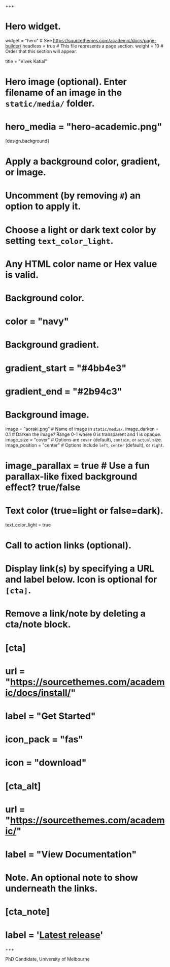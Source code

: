 +++
# Hero widget.
widget = "hero"  # See https://sourcethemes.com/academic/docs/page-builder/
headless = true  # This file represents a page section.
weight = 10  # Order that this section will appear.

title = "Vivek Katial"

# Hero image (optional). Enter filename of an image in the `static/media/` folder.
# hero_media = "hero-academic.png"

[design.background]
  # Apply a background color, gradient, or image.
  #   Uncomment (by removing `#`) an option to apply it.
  #   Choose a light or dark text color by setting `text_color_light`.
  #   Any HTML color name or Hex value is valid.

  # Background color.
  # color = "navy"
  
  # Background gradient.
  # gradient_start = "#4bb4e3"
  # gradient_end = "#2b94c3"
  
  # Background image.
  image = "aoraki.png"  # Name of image in `static/media/`.
  image_darken = 0.1  # Darken the image? Range 0-1 where 0 is transparent and 1 is opaque.
  image_size = "cover"  #  Options are `cover` (default), `contain`, or `actual` size.
  image_position = "center"  # Options include `left`, `center` (default), or `right`.
  # image_parallax = true  # Use a fun parallax-like fixed background effect? true/false
  
  # Text color (true=light or false=dark).
  text_color_light = true

# Call to action links (optional).
#   Display link(s) by specifying a URL and label below. Icon is optional for `[cta]`.
#   Remove a link/note by deleting a cta/note block.
# [cta]
#   url = "https://sourcethemes.com/academic/docs/install/"
#   label = "Get Started"
#   icon_pack = "fas"
#   icon = "download"
  
# [cta_alt]
#   url = "https://sourcethemes.com/academic/"
#   label = "View Documentation"

# Note. An optional note to show underneath the links.
# [cta_note]
#   label = '<a class="js-github-release" href="https://sourcethemes.com/academic/updates" data-repo="gcushen/hugo-academic">Latest release<!-- V --></a>'
+++

PhD Candidate, University of Melbourne

# <style> 
# .wrap,
# .circle {
#   -webkit-transition: -webkit-transform 500ms linear;
#   -webkit-transform-style: preserve-3d;
#   -moz-transition: -moz-transform 500ms linear;
#   -moz-transform-style: preserve-3d;
#   width: 250px;
#   height: 250px;
#   margin: auto;
#   margin-top: 50px;
#   position: absolute;
# }
# .circle {
#   position: absolute;
#   border: 3px solid #aaaaaa;
#   border-radius: 250px;
#   margin: auto;
# }
# .circle.c2,
# .circle.center {
#   border: 2px solid #666666;
#   width: 140px;
#   height: 140px;
#   top: 55px;
#   left: 55px;
# }
# .circle.center {
#   background: #ffffff;
#   width: 30px;
#   height: 30px;
#   top: 110px;
#   left: 110px;
#   box-shadow: 0 0 5px #fff;
# }
# .wrap-electron {
#   border: 0px solid  #fff;
#   position: absolute;
#   width: 100%;
#   height: 100%;
#   -webkit-animation: electron 3s linear infinite;
#   -moz-animation: electron 3s linear infinite;
# }
# .electron {
#   width: 12px;
#   height: 12px;
#   background: #aaaaaa;
#   left: 50%;
#   margin-left: -8px;
#   border: none;
#   top: -7px;
#   -webkit-transform-origin: 50% 50%;
# }
# .c2 .wrap-electron {
#   -webkit-animation: electron 2s linear infinite;
#   -moz-animation: electron 2s linear infinite;
# }
# .c2 .electron {
#   top: -6px;
# }
# .wrap {
#   border: 0px solid #aaaaaa;
#   -webkit-animation: lateral 15s ease-in-out infinite;
#   -moz-animation: lateral 15s ease-in-out infinite;
# }
# .wrap.r {
#   -webkit-animation: lateralRevert 8s linear infinite;
#   -moz-animation: lateralRevert 8s linear infinite;
# }
# .vertical {
#   -webkit-animation: vertical 8s linear infinite;
#   -moz-animation: vertical 8s linear infinite;
# }
# .horizontal {
#   -webkit-animation: horizontalRevert 6s linear infinite;
#   -moz-animation: horizontalRevert 6s linear infinite;
# }
# .vertical.c2 {
#   -webkit-animation: vertical 4s linear infinite;
#   -moz-animation: vertical 4s linear infinite;
# }
# .horizontal.c2 {
#   -webkit-animation: horizontalRevert 3s linear infinite;
#   -moz-animation: horizontalRevert 3s linear infinite;
# }
# @-webkit-keyframes electron {
#   from {
#     -webkit-transform: rotateZ(0deg);
#   }
#   to {
#     -webkit-transform: rotateZ(360deg);
#   }
# }
# @-webkit-keyframes horizontal {
#   from {
#     -webkit-transform: rotateY(0deg);
#   }
#   to {
#     -webkit-transform: rotateY(360deg);
#   }
# }
# @-webkit-keyframes horizontalRevert {
#   from {
#     -webkit-transform: rotateY(360deg);
#   }
#   to {
#     -webkit-transform: rotateY(0deg);
#   }
# }
# @-webkit-keyframes vertical {
#   from {
#     -webkit-transform: rotateX(0deg);
#   }
#   to {
#     -webkit-transform: rotateX(360deg);
#   }
# }
# @-webkit-keyframes verticalRevert {
#   from {
#     -webkit-transform: rotateX(360deg);
#   }
#   to {
#     -webkit-transform: rotateX(0deg);
#   }
# }
# @-webkit-keyframes lateral {
#   from {
#     -webkit-transform: rotateZ(0deg);
#   }
#   to {
#     -webkit-transform: rotateZ(360deg);
#   }
# }
# @-webkit-keyframes lateralRevert {
#   from {
#     -webkit-transform: rotateZ(360deg);
#   }
#   to {
#     -webkit-transform: rotateZ(0deg);
#   }
# }
# @-moz-keyframes electron {
#   from {
#     -moz-transform: rotateZ(0deg);
#   }
#   to {
#     -moz-transform: rotateZ(360deg);
#   }
# }
# @-moz-keyframes horizontal {
#   from {
#     -moz-transform: rotateY(0deg);
#   }
#   to {
#     -moz-transform: rotateY(360deg);
#   }
# }
# @-moz-keyframes horizontalRevert {
#   from {
#     -moz-transform: rotateY(360deg);
#   }
#   to {
#     -moz-transform: rotateY(0deg);
#   }
# }
# @-moz-keyframes vertical {
#   from {
#     -moz-transform: rotateX(0deg);
#   }
#   to {
#     -moz-transform: rotateX(360deg);
#   }
# }
# @-moz-keyframes verticalRevert {
#   from {
#     -moz-transform: rotateX(360deg);
#   }
#   to {
#     -moz-transform: rotateX(0deg);
#   }
# }
# @-moz-keyframes lateral {
#   from {
#     -moz-transform: rotateZ(0deg);
#   }
#   to {
#     -moz-transform: rotateZ(360deg);
#   }
# }
# @-moz-keyframes lateralRevert {
#   from {
#     -moz-transform: rotateZ(360deg);
#   }
#   to {
#     -moz-transform: rotateZ(0deg);
#   }
# }
# </style>
# 
# <div class="container">
#   <div class="wrap">
#     <div class="circle horizontal c1">
#       <div class="wrap-electron">
#         <div class="circle electron"></div>
#       </div>
#     </div>
#     <div class="circle vertical c1">
#       <div class="wrap-electron">
#         <div class="circle electron"></div>
#       </div>
#     </div>
#   </div>
#   <div class="wrap r">
#     <div class="circle horizontal c2">
#       <div class="wrap-electron">
#         <div class="circle electron"></div>
#       </div>
#     </div>
#     <div class="circle vertical c2">
#       <div class="wrap-electron">
#         <div class="circle electron"></div>
#       </div>
#     </div>
#     <div class="circle center"></div>
#   </div>
# </div>


<br>
<br>
<br>
<br>
<br>
<br>
<br>
<br>
<br>
<br>
<br>

